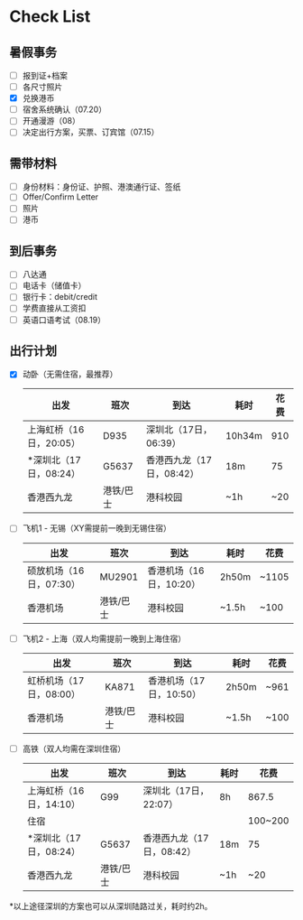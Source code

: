 # Check List

## 暑假事务
 - [ ] 报到证+档案
 - [ ] 各尺寸照片
 - [x] 兑换港币
 - [ ] 宿舍系统确认（07.20）
 - [ ] 开通漫游（08）
 - [ ] 决定出行方案，买票、订宾馆（07.15）

## 需带材料
 - [ ] 身份材料：身份证、护照、港澳通行证、签纸
 - [ ] Offer/Confirm Letter
 - [ ] 照片
 - [ ] 港币

## 到后事务
 - [ ] 八达通
 - [ ] 电话卡（储值卡）
 - [ ] 银行卡：debit/credit
 - [ ] 学费直接从工资扣
 - [ ] 英语口语考试（08.19）

## 出行计划
 - [x] 动卧（无需住宿，最推荐）
 
    | 出发 | 班次 | 到达 | 耗时 | 花费 |
    | --- | --- | --- | --- | --- |
    | 上海虹桥（16日，20:05） | D935 | 深圳北（17日，06:39） | 10h34m | 910 |
    | \*深圳北（17日，08:24） | G5637 | 香港西九龙（17日，08:42） | 18m | 75 |
    |香港西九龙 | 港铁/巴士 | 港科校园 | ~1h | ~20 |
 - [ ] 飞机1 - 无锡（XY需提前一晚到无锡住宿）
 
    | 出发 | 班次 | 到达 | 耗时 | 花费 |
    | --- | --- | --- | --- | --- |
    | 硕放机场（16日，07:30） | MU2901 | 香港机场（16日，10:20） | 2h50m | ~1105 |
    |香港机场 | 港铁/巴士 | 港科校园 | ~1.5h | ~100 |
 - [ ] 飞机2 - 上海（双人均需提前一晚到上海住宿）
 
    | 出发 | 班次 | 到达 | 耗时 | 花费 |
    | --- | --- | --- | --- | --- |
    | 虹桥机场（17日，08:00） | KA871 | 香港机场（17日，10:50） | 2h50m | ~961 |
    |香港机场 | 港铁/巴士 | 港科校园 | ~1.5h | ~100 |
 - [ ] 高铁（双人均需在深圳住宿）
 
    | 出发 | 班次 | 到达 | 耗时 | 花费 |
    | --- | --- | --- | --- | --- |
    | 上海虹桥（16日，14:10） | G99 | 深圳北（17日，22:07） | 8h | 867.5 |
    | 住宿 |  |  |  | 100~200 |
    | \*深圳北（17日，08:24） | G5637 | 香港西九龙（17日，08:42） | 18m | 75 |
    |香港西九龙 | 港铁/巴士 | 港科校园 | ~1h | ~20 |

\*以上途径深圳的方案也可以从深圳陆路过关，耗时约2h。
